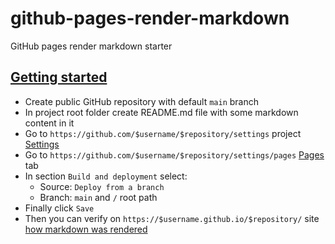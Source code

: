 # github-pages-render-markdown
GitHub pages render markdown starter

## [Getting started](https://github.com/daggerok/github-pages-render-markdown#getting-started)

* Create public GitHub repository with default `main` branch
* In project root folder create README.md file with some markdown content in it
* Go to `https://github.com/$username/$repository/settings` project
  [Settings](https://github.com/daggerok/github-pages-render-markdown/settings)
* Go to `https://github.com/$username/$repository/settings/pages`
  [Pages](https://github.com/daggerok/github-pages-render-markdown/settings/pages) tab
* In section `Build and deployment` select:
  * Source: `Deploy from a branch`
  * Branch: `main` and `/` root path
* Finally click `Save`
* Then you can verify on `https://$username.github.io/$repository/` site
  [how markdown was rendered](https://daggerok.github.io/github-pages-render-markdown/)
